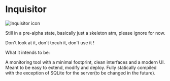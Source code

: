 # Inquisitor

![Inquisitor icon](https://i.imgur.com/rsOLEBh.png)

Still in a pre-alpha state, basically just a skeleton atm, please ignore for now.

Don't look at it, don't tocuh it, don't use it !

What it intends to be:

A monitoring tool with a minimal footprint, clean interfaces and a modern UI. Meant to be easy to extend, modify and deploy. Fully statically compiled with the exception of SQLite for the server(to be changed in the future).
